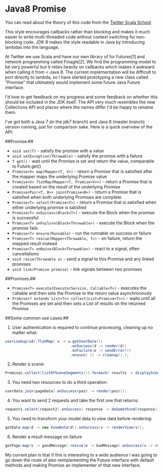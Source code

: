 # Java8 Promise #

You can read about the theory of this code from the 
[Twitter Scala School](http://twitter.github.com/scala_school/finagle.html)

This style encourages callbacks rather than blocking and makes it much easier
to write multi-threaded code without context switching for non-blocking code.
JDK 8 makes the style readable in Java by introducing lambdas into the language.

At Twitter we use Scala and have our own library of for Futures[1] and
network programming called Finagle[2].  We find the programming model
to be very powerful but it relies heavily on callbacks which makes it
awkward when calling it from < Java 8.  The current implementation will
be difficult to port directly to lambda, so I have started
prototyping a new class called "Promise" that ultimately would
implement some future Java Future interface. 

I'd love to get feedback
on my progress and some feedback on whether this should be included in
the JDK itself.  The API very much resembles the new Collections API
and places where the names differ I'd be happy to rename them.

I've got both a Java 7 (in the jdk7 branch) and Java 8 (master branch)
version running, just for comparison sake. Here is a quick overview of
the API:

##Promise:##
* `void set(T)` - satisfy the promise with a value
* `void setException(Throwable)` - satisfy the promise with a failure
* `T get()` - wait until the Promise is set and return the value, comparable to Future.get()
* `Promise<V> map(Mapper<T, V>)` - return a Promise that is satisfied after the mapper maps the underlying Promise value
* `Promise<V> flatMap(Mapper<T, Promise<V>>)` - return a Promise that is created based on the result of the underlying Promise
* `Promise<Pair<T, B>> join(Promise<B>)` - return a Promise that is satisfied when both underlying Promises are complete
* `Promise<T> select(Promise<T>)` - return a Promise that is satisfied when either underlying promise is satisfied
* `Promise<T> onSuccess(Block<T>)` - execute the Block when the promise is successful
* `Promise<T> onFailure(Block<Throwable>)` - execute the Block when the promise fails
* `Promise<T> ensure(Runnable)` - run the runnable on success or failure
* `Promise<T> rescue(Mapper<Throwable, T>)` - on failure, return the mapped result instead
* `Promise<T> onRaise(Block<Throwable>)` - react to a signal, often cancellations
* `void raise(Throwable e)` - send a signal to this Promise and any linked promises
* `void link(Promise promise)` - link signals between two promises

##Promises:##
* `Promise<T> execute(ExecutorService, Callable<T>)` - executes the callable and then sets the Promise to the return value asynchronously
* `Promise<? extends List<T>> collect(List<Promise<T>>)` - waits until all the Promises are set and then sets a List of results on the returned Promise

##Some common use cases:##

1) User authentication is required to continue processing, cleaning up
no matter what:

```java
userLookup(id).flatMap( u -> u.getUserData())
                              .onSuccess(d -> render(d))
                              .onFailure(e -> sendError())
                              .ensure( () -> cleanup() );
```

2) Render a scene:

```java
Promises.collect(listOfSceneSegments()).foreach( results -> displayScene(results));
```

3) You need two resources to do a third operation:

```java
userData.join(pageData).onSuccess(pair -> render(pair));
```

4) You want to send 2 requests and take the first one that returns:

```java
request1.select(request2).onSuccess( response -> doSomethind(response));
```

5) You need to transform your model data to view data before rendering:

```java
getData.map(d -> new ViewData(d)).onSuccess(v -> renderView(v));
```

6) Render a result message on failure

```java
getPage.map(v -> goodMessage).rescue(e -> badMessage).onSuccess(v -> renderMessage(v));
```

My current plan is that if this is interesting to a wide audience I
was going to go down the route of also reimplementing the Future
interface with default methods and making Promise an implementer of
that new interface.
